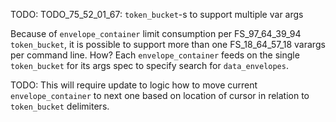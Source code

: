 
TODO: TODO_75_52_01_67: `token_bucket`-s to support multiple var args

Because of `envelope_container` limit consumption per FS_97_64_39_94 `token_bucket`,
it is possible to support more than one FS_18_64_57_18 varargs per command line.
How?
Each `envelope_container` feeds on the single `token_bucket` for its args spec to specify search for `data_envelopes`.

TODO: This will require update to logic how to move current `envelope_container`
      to next one based on location of cursor in relation to `token_bucket` delimiters.
